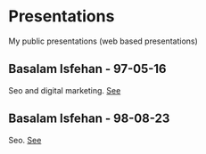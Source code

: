 # Presentations
My public presentations (web based presentations)

## Basalam Isfehan - 97-05-16
Seo and digital marketing. [See](https://mahdimajidzadeh.github.io/presentations/Basalam-Isfehan-97-5)

## Basalam Isfehan - 98-08-23
Seo. [See](https://mahdimajidzadeh.github.io/presentations/Basalam-Patough-98-8)